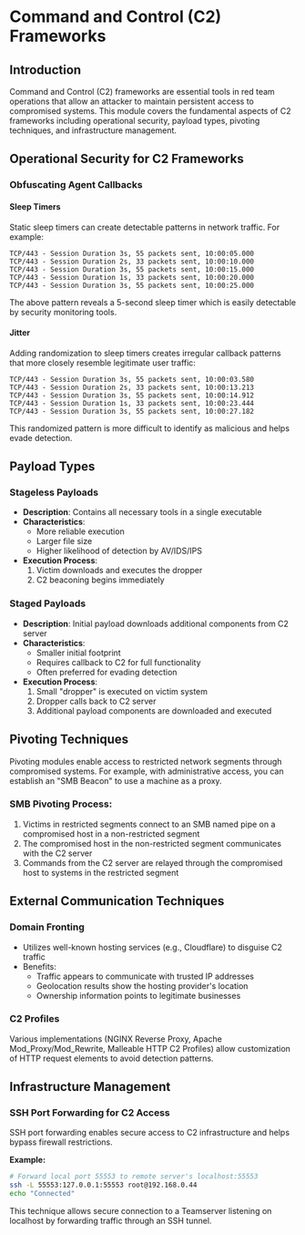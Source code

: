 # Command and Control (C2) Frameworks

## Introduction

Command and Control (C2) frameworks are essential tools in red team operations that allow an attacker to maintain persistent access to compromised systems. This module covers the fundamental aspects of C2 frameworks including operational security, payload types, pivoting techniques, and infrastructure management.

## Operational Security for C2 Frameworks

### Obfuscating Agent Callbacks

#### Sleep Timers
Static sleep timers can create detectable patterns in network traffic. For example:

```
TCP/443 - Session Duration 3s, 55 packets sent, 10:00:05.000
TCP/443 - Session Duration 2s, 33 packets sent, 10:00:10.000
TCP/443 - Session Duration 3s, 55 packets sent, 10:00:15.000
TCP/443 - Session Duration 1s, 33 packets sent, 10:00:20.000
TCP/443 - Session Duration 3s, 55 packets sent, 10:00:25.000
```

The above pattern reveals a 5-second sleep timer which is easily detectable by security monitoring tools.

#### Jitter
Adding randomization to sleep timers creates irregular callback patterns that more closely resemble legitimate user traffic:

```
TCP/443 - Session Duration 3s, 55 packets sent, 10:00:03.580
TCP/443 - Session Duration 2s, 33 packets sent, 10:00:13.213
TCP/443 - Session Duration 3s, 55 packets sent, 10:00:14.912
TCP/443 - Session Duration 1s, 33 packets sent, 10:00:23.444
TCP/443 - Session Duration 3s, 55 packets sent, 10:00:27.182
```

This randomized pattern is more difficult to identify as malicious and helps evade detection.

## Payload Types

### Stageless Payloads
- **Description**: Contains all necessary tools in a single executable
- **Characteristics**:
  - More reliable execution
  - Larger file size
  - Higher likelihood of detection by AV/IDS/IPS
- **Execution Process**:
  1. Victim downloads and executes the dropper
  2. C2 beaconing begins immediately

### Staged Payloads
- **Description**: Initial payload downloads additional components from C2 server
- **Characteristics**:
  - Smaller initial footprint
  - Requires callback to C2 for full functionality
  - Often preferred for evading detection
- **Execution Process**:
  1. Small "dropper" is executed on victim system
  2. Dropper calls back to C2 server
  3. Additional payload components are downloaded and executed

## Pivoting Techniques

Pivoting modules enable access to restricted network segments through compromised systems. For example, with administrative access, you can establish an "SMB Beacon" to use a machine as a proxy.

### SMB Pivoting Process:
1. Victims in restricted segments connect to an SMB named pipe on a compromised host in a non-restricted segment
2. The compromised host in the non-restricted segment communicates with the C2 server
3. Commands from the C2 server are relayed through the compromised host to systems in the restricted segment

## External Communication Techniques

### Domain Fronting
- Utilizes well-known hosting services (e.g., Cloudflare) to disguise C2 traffic
- Benefits:
  - Traffic appears to communicate with trusted IP addresses
  - Geolocation results show the hosting provider's location
  - Ownership information points to legitimate businesses

### C2 Profiles
Various implementations (NGINX Reverse Proxy, Apache Mod_Proxy/Mod_Rewrite, Malleable HTTP C2 Profiles) allow customization of HTTP request elements to avoid detection patterns.

## Infrastructure Management

### SSH Port Forwarding for C2 Access
SSH port forwarding enables secure access to C2 infrastructure and helps bypass firewall restrictions.

**Example:**
```bash
# Forward local port 55553 to remote server's localhost:55553
ssh -L 55553:127.0.0.1:55553 root@192.168.0.44
echo "Connected" 
```

This technique allows secure connection to a Teamserver listening on localhost by forwarding traffic through an SSH tunnel.
